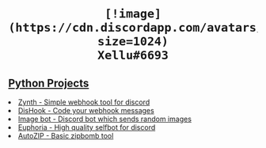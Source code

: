 <center>
  <h1>
    
    [!image](https://cdn.discordapp.com/avatars/772570226943459328/c2ca04ef1f009819dfd44e915e39956c.webp?size=1024)
    Xellu#6693
   
  </h1>
</center>

<h2><a href="https://github.com/xellu?tab=repositories&q=&type=&language=python&sort=">Python Projects</h2>
  <li><a href="https://github.com/xellu/zynth">Zynth - Simple webhook tool for discord</li>
  <li><a href="https://github.com/xellu/dishook">DisHook - Code your webhook messages</li>
  <li><a href="https://github.com/xellu/imagebot">Image bot - Discord bot which sends random images</li>
  <li><a href="https://github.com/xellu/euphoria">Euphoria - High quality selfbot for discord</li>
  <li><a href="https://github.com/xellu/autozip">AutoZIP - Basic zipbomb tool</li>

